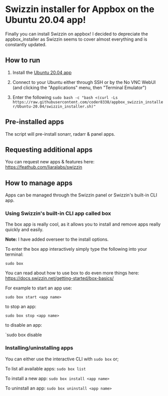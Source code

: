 # Swizzin installer for Appbox on the Ubuntu 20.04 app!
Finally you can install Swizzin on appbox! I decided to depreciate the appbox_installer as Swizzin seems to cover almost everything and is constantly updated.

## How to run
1. Install the [Ubuntu 20.04 app](https://www.appbox.co/appstore/app/210)

2. Connect to your Ubuntu either through SSH or by the No VNC WebUI (and clicking the "Applications" menu, then "Terminal Emulator")

3. Enter the following `sudo bash -c "bash <(curl -Ls https://raw.githubusercontent.com/coder8338/appbox_swizzin_installer/Ubuntu-20.04/swizzin_installer.sh)"`

## Pre-installed apps
The script will pre-install sonarr, radarr & panel apps.

## Requesting additional apps
You can request new apps & features here: https://feathub.com/liaralabs/swizzin

## How to manage apps
Apps can be managed through the Swizzin panel or Swizzin's built-in CLI app.

### Using Swizzin's built-in CLI app called box
The box app is really cool, as it allows you to install and remove apps really quickly and easily.

**Note:** I have added overseer to the install options.

To enter the box app interactively simply type the following into your terminal:

`sudo box`

You can read about how to use box to do even more things here: https://docs.swizzin.net/getting-started/box-basics/

For example to start an app use:

`sudo box start <app name>`

to stop an app:

`sudo box stop <app name>`

to disable an app:

`sudo box disable <app name>

### Installing/uninstalling apps

You can either use the interactive CLI with `sudo box` or;

To list all available apps:
`sudo box list`

To install a new app:
`sudo box install <app name>`
  
To uninstall an app:
`sudo box uninstall <app name>`
